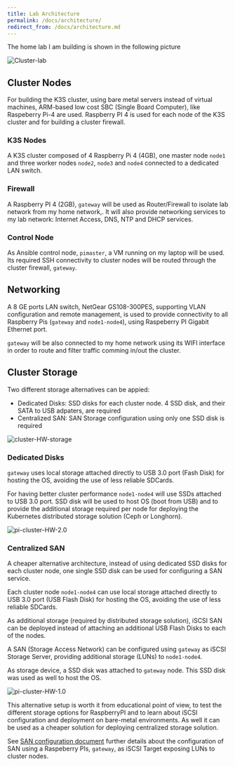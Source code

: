 ```yaml
---
title: Lab Architecture
permalink: /docs/architecture/
redirect_from: /docs/architecture.md
---
```



The home lab I am building is shown in the following picture

![Cluster-lab](/assets/img/RaspberryPiCluster_architecture.png)


## Cluster Nodes

For building the K3S cluster, using bare metal servers instead of virtual machines, ARM-based low cost SBC (Single Board Computer), like Raspeberry Pi-4 are used. Raspberry PI 4 is used for each node of the K3S cluster and for building a cluster firewall. 

### K3S Nodes

A K3S cluster composed of 4 Raspberry Pi 4 (4GB), one master node `node1` and three worker nodes `node2`, `node3` and `node4` connected to a dedicated LAN switch.
 
### Firewall

A Raspberry PI 4 (2GB), `gateway` will be used as Router/Firewall to isolate lab network from my home network,. It will also provide networking services to my lab network: Internet Access, DNS, NTP and DHCP services.

### Control Node

As Ansible control node, `pimaster`, a VM running on my laptop will be used. Its required SSH connectivity to cluster nodes will be routed through the cluster firewall, `gateway`.

## Networking

A 8 GE ports LAN switch, NetGear GS108-300PES, supporting VLAN configuration and remote management, is used to provide connectivity to all Raspberry Pis (`gateway` and `node1-node4`), using Raspeberry PI Gigabit Ethernet port.

`gateway` will be also connected to my home network using its WIFI interface in order to route and filter traffic comming in/out the cluster.

## Cluster Storage

Two different storage alternatives can be appied:

- Dedicated Disks: SSD disks for each cluster node. 4 SSD disk, and their SATA to USB adpaters, are required
- Centralized SAN: SAN Storage configuration using only one SSD disk is required

![cluster-HW-storage](/assets/img/RaspberryPiCluster_HW_storage.png)


### Dedicated Disks

`gateway` uses local storage attached directly to USB 3.0 port (Fash Disk) for hosting the OS, avoiding the use of less reliable SDCards.

For having better cluster performance `node1-node4` will use SSDs attached to USB 3.0 port. SSD disk will be used to host OS (boot from USB) and to provide the additional storage required per node for deploying the Kubernetes distributed storage solution (Ceph or Longhorn).

![pi-cluster-HW-2.0](/assets/img/pi-cluster-2.0.png)


### Centralized SAN

A cheaper alternative architecture, instead of using dedicated SSD disks for each cluster node, one single SSD disk can be used for configuring a SAN service.

Each cluster node `node1-node4` can use local storage attached directly to USB 3.0 port (USB Flash Disk) for hosting the OS, avoiding the use of less reliable SDCards.
 
As additional storage (required by distributed storage solution), iSCSI SAN can be deployed instead of attaching an additional USB Flash Disks to each of the nodes.

A SAN (Storage Access Network) can be configured using `gateway` as iSCSI Storage Server, providing additional storage (LUNs) to `node1-node4`.

As storage device, a SSD disk was attached to `gateway` node. This SSD disk was used as well to host the OS.

![pi-cluster-HW-1.0](/assets/img/pi-cluster.png)

This alternative setup is worth it from educational point of view, to test the different storage options for RaspberryPI and to learn about iSCSI configuration and deployment on bare-metal environments. As well it can be used as a cheaper solution for deploying centralized storage solution.

See [SAN configuration document](/docs/san/) further details about the configuration of SAN using a Raspeberry PIs, `gateway`, as iSCSI Target exposing LUNs to cluster nodes.

